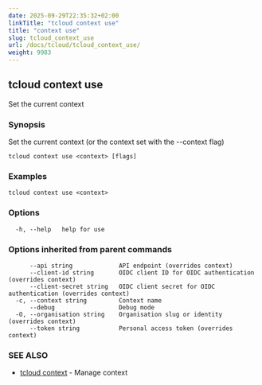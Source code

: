 ```yaml
---
date: 2025-09-29T22:35:32+02:00
linkTitle: "tcloud context use"
title: "context use"
slug: tcloud_context_use
url: /docs/tcloud/tcloud_context_use/
weight: 9983
---
```

## tcloud context use

Set the current context

### Synopsis

Set the current context (or the context set with the --context flag)

```
tcloud context use <context> [flags]
```

### Examples

```
tcloud context use <context>
```

### Options

```
  -h, --help   help for use
```

### Options inherited from parent commands

```
      --api string             API endpoint (overrides context)
      --client-id string       OIDC client ID for OIDC authentication (overrides context)
      --client-secret string   OIDC client secret for OIDC authentication (overrides context)
  -c, --context string         Context name
      --debug                  Debug mode
  -O, --organisation string    Organisation slug or identity (overrides context)
      --token string           Personal access token (overrides context)
```

### SEE ALSO

* [tcloud context](/docs/tcloud/tcloud_context/)	 - Manage context

